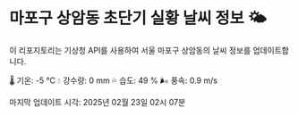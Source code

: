 
# 마포구 상암동 초단기 실황 날씨 정보 🌤️

이 리포지토리는 기상청 API를 사용하여 서울 마포구 상암동의 날씨 정보를 업데이트합니다. 

🌡️ 기온: -5 ℃
💧 강수량: 0 mm
💦 습도: 49 %
🌬️ 풍속: 0.9 m/s

마지막 업데이트 시각: 2025년 02월 23일 02시 07분    
